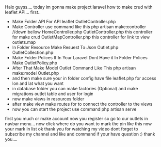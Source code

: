 Halo guyss....
today im gonna make project laravel how to make crud with leaflet API...
first..
- Make Folder API For API leaflet
	OutletController.php
- Make Controller
	use command like this php artisan make:controller //down bellow
	HomeController.php
	OutletController.php this controller for make crud 
	OutletMapController.php this controller for link to view outlets.map
- In Folder Resource Make Resuest To Json 
	Outlet.php
	OutletCollection.php
- Make Folder Polices If In Your Laravel Dont Have it
	In Folder Polices Make 
	OutletPolicy.php
- After That Make Model Outlet 
	Command Like This 
	php artisan make:model Outlet.php
- and then make sure your in folder 
  config have file leaflet.php for access lon and lat what you want
- in database folder you can make factories (Optional) 
	and make migrations outlet table and user for login
- now make views in resources folder
- after make view make routes for to connect the controller to the views
- now you can start the project use command
	php artisan serve

first you much or make account
now you register
so go to our outlets in navbar menu...
now click where do you want to mark the pin like this 
now your mark in list 
ok thank you for watching my video 
dont forget to subscribe my channel 
and like and command if your have question :)
thank you....
